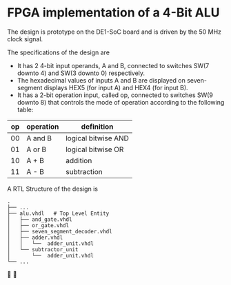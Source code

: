 # FPGA implementation of a 4-Bit ALU

The design is prototype on the DE1-SoC board and is driven by the 50 MHz clock signal. 


The specifications of the design are
* It has 2 4-bit input operands, A and B, connected to switches SW(7 downto 4) and SW(3 downto 0) respectively.
* The hexadecimal values of inputs A and B are displayed on seven-segment displays HEX5 (for input A) and HEX4 (for input B).
* It has a 2-bit operation input, called op, connected to switches SW(9 downto 8) that controls the mode of operation according to the following table:

| op | operation | definition          |  
|----|-----------|---------------------|
| 00 | A and B   | logical bitwise AND |   
| 01 | A or B    | logical bitwise OR  |  
| 10 | A + B     | addition            |
| 11 | A - B     | subtraction         |   

A RTL Structure of the design is

    .
    ├── ...
    ├── alu.vhdl   # Top Level Entity
    │   ├── and_gate.vhdl                
    │   ├── or_gate.vhdl                 
    │   ├── seven_segment_decoder.vhdl  
    │   ├── adder.vhdl                  
    │   │   └──  adder_unit.vhdl      
    │   └── subtractor_unit              
    │       └──  adder_unit.vhdl       
    └── ...


 
 